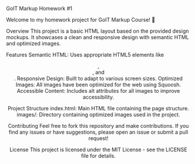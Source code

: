GoIT Markup Homework #1

Welcome to my homework project for GoIT Markup Course! 🎨

Overview
This project is a basic HTML layout based on the provided design mockups. It showcases a clean and responsive design with semantic HTML and optimized images.

Features
Semantic HTML: Uses appropriate HTML5 elements like <header>, <main>, and <footer>.
Responsive Design: Built to adapt to various screen sizes.
Optimized Images: All images have been optimized for the web using Squoosh.
Accessible Content: Includes alt attributes for all images to improve accessibility.

Project Structure
index.html: Main HTML file containing the page structure.
images/: Directory containing optimized images used in the project.

Contributing
Feel free to fork this repository and make contributions. If you find any issues or have suggestions, please open an issue or submit a pull request!

License
This project is licensed under the MIT License - see the LICENSE file for details.
